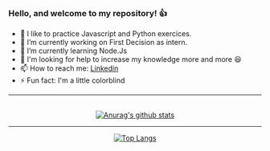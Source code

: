 ### Hello, and welcome to my repository! :+1:

- :speak_no_evil: I like to practice Javascript and Python exercices.
- 🔭 I’m currently working on First Decision as intern.
- 🌱 I’m currently learning Node.Js
- 🤔 I'm looking for help to increase my knowledge more and more :satisfied:
- 📫 How to reach me: [Linkedin](https://www.linkedin.com/in/daniel-marque-dev/)
- ⚡ Fun fact: I'm a little colorblind
<div align="center">
<hr>

<br/>[![Anurag's github stats](https://github-readme-stats.vercel.app/api?username=DanielMarquesz&hide_border=true&count_private=true&count_private=true&theme=dark&show_icons=true)](https://github.com/anuraghazra/github-readme-stats)

<hr>

[![Top Langs](https://github-readme-stats.vercel.app/api/top-langs/?username=DanielMarquesz&hide_border=true&theme=dark&show_icons=true)](https://github.com/anuraghazra/github-readme-stats)
</div>
